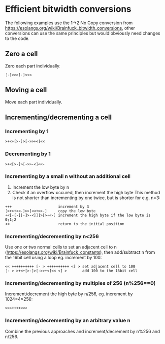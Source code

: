 # Efficient bitwidth conversions

The following examples use the 1→2 No Copy conversion from https://esolangs.org/wiki/Brainfuck_bitwidth_conversions, other conversions can use the same principles but would obviously need changes to the code. 


## Zero a cell
Zero each part individually:
```bf
[-]>>>[-]<<<
```

## Moving a cell
Move each part individually.

## Incrementing/decrementing a cell
### Incrementing by 1
```bf
>+<+[>-]>[->>+<]<<
```

### Decrementing by 1
```bf
>+<[>-]>[->>-<]<<-
```

### Incrementing by a small n without an additional cell
1. Increment the low byte by n
2. Check if an overflow occured, then increment the high byte
This method is not shorter than incrementing by one twice, but is shorter for e.g. n=3:
```bf
+++                     increment by 3
[>+>+<<-]>>[<<+>>-]     copy the low byte
+<[-[-[[-]>-<]]]>[>+<-] increment the high byte if the low byte is 0;1;2
<<                      return to the initial position
```

### Incrementing/decrementing by n<256
Use one or two normal cells to set an adjacent cell to n (https://esolangs.org/wiki/Brainfuck_constants), then add/subtract n from the 16bit cell using a loop eg. increment by 100:
```bf
<< ++++++++++ [- > ++++++++++ <] > set adjacent cell to 100
[- > >+<+[>-]>[->>+<]<< <] >       add 100 to the 16bit cell
```

### Incrementing/decrementing by multiples of 256 (n%256==0)
Increment/decrement the high byte by n/256, eg. increment by 1024=4×256:
```bf
>>>++++<<<
```

### Incrementing/decrementing by an arbitrary value n
Combine the previous approaches and increment/decrement by n%256 and n/256.
